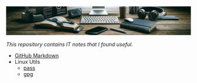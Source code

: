 ![logo](/assets/images/logo.webp)

*This repository contains IT notes that I found useful.*

- [GitHub Markdown](/docs/github-markdown.md)
- Linux Utils
    - [pass](/docs/utils/pass.md)
    - [gpg](/docs/utils/gpg.md)
